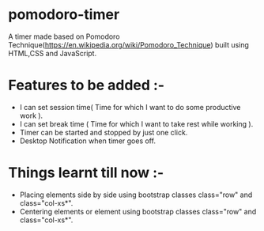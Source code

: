 # pomodoro-timer
A timer made based on Pomodoro Technique(https://en.wikipedia.org/wiki/Pomodoro_Technique) built using HTML,CSS and JavaScript.   

# Features to be added :- 
  
 - I can set session time( Time for which I want to do some productive work ).
 - I can set break time ( Time for which I want to take rest while working ).
 - Timer can be started and stopped by just one click.
 - Desktop Notification when timer goes off.

# Things learnt till now :-
 
 - Placing elements side by side using bootstrap classes class="row" and class="col-xs*".
 - Centering elements or element using bootstrap classes class="row" and class="col-xs*".
